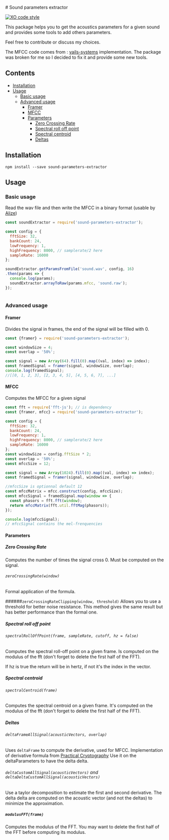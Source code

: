 # Sound parameters extractor

[![XO code style](https://img.shields.io/badge/code_style-XO-5ed9c7.svg)](https://github.com/sindresorhus/xo)

This package helps you to get the acoustics parameters for a given sound
and provides some tools to add others parameters.

Feel free to contribute or discuss my choices.

The MFCC code comes from : [vails-systems](https://github.com/vail-systems/node-mfcc) implementation.
The package was broken for me so I decided to fix it and provide some new tools.

## Contents
* [Installation](#installation)
* [Usage](#usage)
  * [Basic usage](#basic-usage)
  * [Advanced usage](#advanced-usage)
    * [Framer](#framer)
    * [MFCC](#mfcc)
    * [Parameters](#parameters)
      * [Zero Crossing Rate](#zero-crossing-rate)
      * [Spectral roll off point](#spectral-roll-off-point)
      * [Spectral centroid](#spectral-centroid)
      * [Deltas](#deltas)

## Installation
`npm install --save sound-parameters-extractor`

## Usage
### Basic usage

Read the wav file and then write the MFCC in a binary format
(usable by [Alize](http://mistral.univ-avignon.fr/)) 

```javascript
const soundExtractor = require('sound-parameters-extractor');

const config = {
  fftSize: 32,
  bankCount: 24,
  lowFrequency: 1,
  highFrequency: 8000, // samplerate/2 here
  sampleRate: 16000
};

soundExtractor.getParamsFromFile('sound.wav', config, 16)
.then(params => {
  console.log(params);
  soundExtractor.arrayToRaw(params.mfcc, 'sound.raw');
});
 
```

### Advanced usage
#### Framer
Divides the signal in frames, the end of the signal will be filled with 0.

```javascript
const {framer} = require('sound-parameters-extractor');

const windowSize = 4;
const overlap = '50%';

const signal = new Array(64).fill(0).map((val, index) => index);
const framedSignal = framer(signal, windowSize, overlap);
console.log(framedSignal);
//[[0, 1, 2, 3], [2, 3, 4, 5], [4, 5, 6, 7], ...]
```

#### MFCC
Computes the MFCC for a given signal

```javascript
const fft = require('fft-js'); // is dependency
const {framer, mfcc} = require('sound-parameters-extractor');

const config = {
  fftSize: 32,
  bankCount: 24,
  lowFrequency: 1,
  highFrequency: 8000, // samplerate/2 here
  sampleRate: 16000
};
const windowSize = config.fftSize * 2;
const overlap = '50%';
const mfccSize = 12;

const signal = new Array(1024).fill(0).map((val, index) => index);
const framedSignal = framer(signal, windowSize, overlap);

//mfccSize is optionnal default 12
const mfccMatrix = mfcc.construct(config, mfccSize);
const mfccSignal = framedSignal.map(window => {
  const phasors = fft.fft(window);
  return mfccMatrix(fft.util.fftMag(phasors));
});

console.log(mfccSignal);
// mfccSignal contains the mel-frenquencies
```

#### Parameters
##### Zero Crossing Rate
Computes the number of times the signal cross 0. Must be computed on the signal.
  
###### `zeroCrossingRate(window)`
Formal application of the formula.
  
######`zeroCrossingRateClipping(window, threshold)`
Allows you to use a threshold for better noise resistance. This method gives the
same result but has better performance than the formal one.

##### Spectral roll off point
###### `spectralRollOffPoint(frame, sampleRate, cutoff, hz = false)`
Computes the spectral roll-off point on a given frame.
Is computed on the modulus of the fft (don't forget to delete the first half of the FFT).

If hz is true the return will be in hertz, if not it's the index in the vector.

##### Spectral centroid
###### `spectralCentroid(frame)`
Computes the spectral centroid on a given frame.
It's computed on the modulus of the fft (don't forget to delete the first half of the FFT).

##### Deltas
###### `deltaFrameAllSignal(acousticVectors, overlap)`
Uses `deltaFrame` to compute the derivative, used for MFCC.
Implementation of derivative formula from [Practical Cryptography](http://practicalcryptography.com/miscellaneous/machine-learning/guide-mel-frequency-cepstral-coefficients-mfccs/)
Use it on the deltaParameters to have the delta delta.

###### `deltaCustomAllSignal(acousticVectors)` and `deltaDeltaCustomAllSignal(acousticVectors)`
Use a taylor decomposition to estimate the first and second derivative.
The delta delta are computed on the acoustic vector (and not the deltas) to minimize the approximation.

##### `modulusFFT(frame)`
Computes the modulus of the FFT.
You may want to delete the first half of the FFT before computing its modulus.